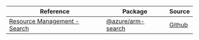 | Reference | Package | Source |
|---|---|---|
|[Resource Management - Search](arm-search-readme)|[@azure/arm-search](https://www.npmjs.com/package/@azure/arm-search)|[Github](https://github.com/Azure/azure-sdk-for-js/blob/main/sdk/search/arm-search)|
